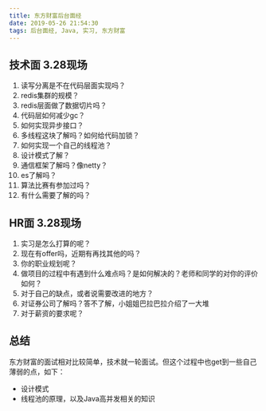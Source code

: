 ```yaml
---
title: 东方财富后台面经
date: 2019-05-26 21:54:30
tags: 后台面经, Java, 实习, 东方财富
---
```


## 技术面 3.28现场
1. 读写分离是不在代码层面实现吗？
2. redis集群的规模？
3. redis层面做了数据切片吗？
4. 代码层如何减少gc？
5. 如何实现异步接口？
6. 多线程这块了解吗？如何给代码加锁？
7. 如何实现一个自己的线程池？
8. 设计模式了解？
9. 通信框架了解吗？像netty？
10. es了解吗？
11. 算法比赛有参加过吗？
12. 有什么需要了解的吗？

## HR面 3.28现场
1. 实习是怎么打算的呢？
2. 现在有offer吗，近期有再找其他的吗？
3. 你的职业规划呢？
4. 做项目的过程中有遇到什么难点吗？是如何解决的？老师和同学的对你的评价如何？
5. 对于自己的缺点，或者说需要改进的地方？
6. 对证券公司了解吗？答不了解，小姐姐巴拉巴拉介绍了一大堆
7. 对于薪资的要求呢？

## 总结 
东方财富的面试相对比较简单，技术就一轮面试。但这个过程中也get到一些自己薄弱的点，如下：
* 设计模式
* 线程池的原理，以及Java高并发相关的知识
